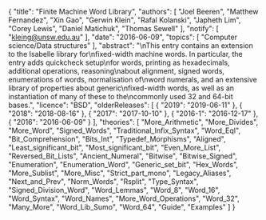 {
    "title": "Finite Machine Word Library",
    "authors": [
        "Joel Beeren",
        "Matthew Fernandez",
        "Xin Gao",
        "Gerwin Klein",
        "Rafal Kolanski",
        "Japheth Lim",
        "Corey Lewis",
        "Daniel Matichuk",
        "Thomas Sewell"
    ],
    "notify": [
        "kleing@unsw.edu.au"
    ],
    "date": "2016-06-09",
    "topics": [
        "Computer science/Data structures"
    ],
    "abstract": "\nThis entry contains an extension to the Isabelle library for\nfixed-width machine words. In particular, the entry adds quickcheck setup\nfor words, printing as hexadecimals, additional operations, reasoning\nabout alignment, signed words, enumerations of words, normalisation of\nword numerals, and an extensive library of properties about generic\nfixed-width words, as well as an instantiation of many of these to the\ncommonly used 32 and 64-bit bases.",
    "licence": "BSD",
    "olderReleases": [
        {
            "2019": "2019-06-11"
        },
        {
            "2018": "2018-08-16"
        },
        {
            "2017": "2017-10-10"
        },
        {
            "2016-1": "2016-12-17"
        },
        {
            "2016": "2016-06-09"
        }
    ],
    "theories": [
        "More_Arithmetic",
        "More_Divides",
        "More_Word",
        "Signed_Words",
        "Traditional_Infix_Syntax",
        "Word_EqI",
        "Bit_Comprehension",
        "Bits_Int",
        "Typedef_Morphisms",
        "Aligned",
        "Least_significant_bit",
        "Most_significant_bit",
        "Even_More_List",
        "Reversed_Bit_Lists",
        "Ancient_Numeral",
        "Bitwise",
        "Bitwise_Signed",
        "Enumeration",
        "Enumeration_Word",
        "Generic_set_bit",
        "Hex_Words",
        "More_Sublist",
        "More_Misc",
        "Strict_part_mono",
        "Legacy_Aliases",
        "Next_and_Prev",
        "Norm_Words",
        "Rsplit",
        "Type_Syntax",
        "Signed_Division_Word",
        "Word_Lemmas",
        "Word_8",
        "Word_16",
        "Word_Syntax",
        "Word_Names",
        "More_Word_Operations",
        "Word_32",
        "Many_More",
        "Word_Lib_Sumo",
        "Word_64",
        "Guide",
        "Examples"
    ]
}